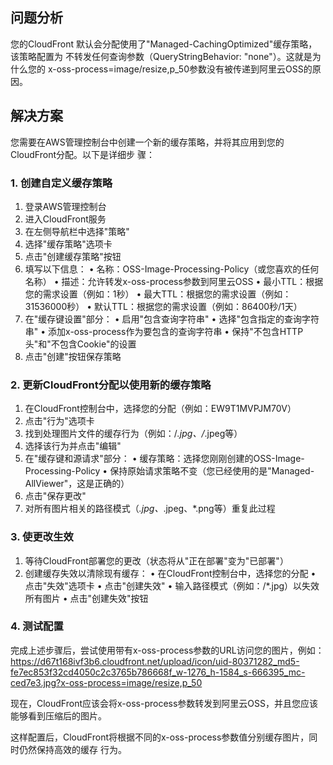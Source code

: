 ## 问题分析

您的CloudFront 默认会分配使用了"Managed-CachingOptimized"缓存策略，该策略配置为
不转发任何查询参数（QueryStringBehavior: "none"）。这就是为什么您的
x-oss-process=image/resize,p_50参数没有被传递到阿里云OSS的原因。

## 解决方案

您需要在AWS管理控制台中创建一个新的缓存策略，并将其应用到您的CloudFront分配。以下是详细步
骤：

### 1. 创建自定义缓存策略

1. 登录AWS管理控制台
2. 进入CloudFront服务
3. 在左侧导航栏中选择"策略"
4. 选择"缓存策略"选项卡
5. 点击"创建缓存策略"按钮
6. 填写以下信息：
   • 名称：OSS-Image-Processing-Policy（或您喜欢的任何名称）
   • 描述：允许转发x-oss-process参数到阿里云OSS
   • 最小TTL：根据您的需求设置（例如：1秒）
   • 最大TTL：根据您的需求设置（例如：31536000秒）
   • 默认TTL：根据您的需求设置（例如：86400秒/1天）
7. 在"缓存键设置"部分：
   • 启用"包含查询字符串"
   • 选择"包含指定的查询字符串"
   • 添加x-oss-process作为要包含的查询字符串
   • 保持"不包含HTTP头"和"不包含Cookie"的设置
8. 点击"创建"按钮保存策略


### 2. 更新CloudFront分配以使用新的缓存策略

1. 在CloudFront控制台中，选择您的分配（例如：EW9T1MVPJM70V）
2. 点击"行为"选项卡
3. 找到处理图片文件的缓存行为（例如：/*.jpg、/*.jpeg等）
4. 选择该行为并点击"编辑"
5. 在"缓存键和源请求"部分：
   • 缓存策略：选择您刚刚创建的OSS-Image-Processing-Policy
   • 保持原始请求策略不变（您已经使用的是"Managed-AllViewer"，这是正确的）
6. 点击"保存更改"
7. 对所有图片相关的路径模式（*.jpg、*.jpeg、*.png等）重复此过程

### 3. 使更改生效

1. 等待CloudFront部署您的更改（状态将从"正在部署"变为"已部署"）
2. 创建缓存失效以清除现有缓存：
   • 在CloudFront控制台中，选择您的分配
   • 点击"失效"选项卡
   • 点击"创建失效"
   • 输入路径模式（例如：/*.jpg）以失效所有图片
   • 点击"创建失效"按钮

### 4. 测试配置

完成上述步骤后，尝试使用带有x-oss-process参数的URL访问您的图片，例如：
https://d67t168ivf3b6.cloudfront.net/upload/icon/uid-80371282_md5-fe7ec853f32cd4050c2c3765b786668f_w-1276_h-1584_s-666395_mc-ced7e3.jpg?x-oss-process=image/resize,p_50

现在，CloudFront应该会将x-oss-process参数转发到阿里云OSS，并且您应该能够看到压缩后的图片。

这样配置后，CloudFront将根据不同的x-oss-process参数值分别缓存图片，同时仍然保持高效的缓存
行为。